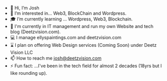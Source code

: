 - 👋 Hi, I’m Josh
- 👀 I’m interested in... Web3, BlockChain and Wordpress. 
- 🎓 I’m currently learning ... Wordpress, Web3, Blockchain. 
- 🧬 I'm currently in IT management and run my own Website and tech blog (Deetzvision.com).
- 💻 I manage ellyspaintings.com and deetzvision.com
- ⌛ I plan on offering Web Design services (Coming Soon) under Deetz Vision LLC
- 📫 How to reach me josh@deetzvision.com 
- ⚡ Fun fact: ...I've been in the tech field for almost 2 decades (18yrs but I like rounding up). 


